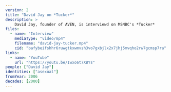 ```yaml
---
version: 2
title: "David Jay on *Tucker*"
description: >
    David Jay, founder of AVEN, is interviewd on MSNBC's *Tucker*
files:
  - name: "Interview"
    mediaType: "video/mp4"
    filename: "david-jay-tucker.mp4"
    cid: "bafybeifshhr6ruwgtkxwmvsh3vo7gxbjlx2x7jhj5mvqho2rw7gcmsp7ra"
links:
  - name: "YouTube"
    url: "https://youtu.be/Iwxo6t7XBYs"
people: ["David Jay"]
identities: ["asexual"]
fromYear: 2006
decades: [2000]
---
```

